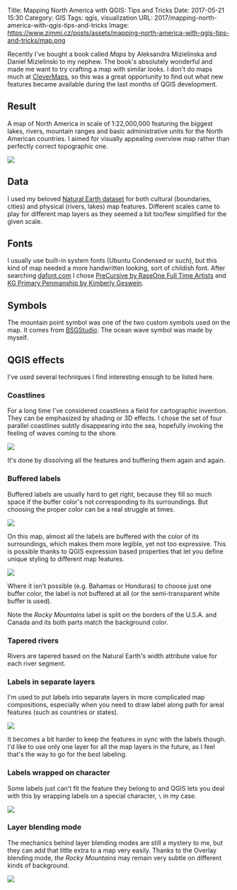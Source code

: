 Title: Mapping North America with QGIS: Tips and Tricks
Date: 2017-05-21 15:30
Category: GIS
Tags: qgis, visualization
URL: 2017/mapping-north-america-with-qgis-tips-and-tricks
Image: https://www.zimmi.cz/posts/assets/mapping-north-america-with-qgis-tips-and-tricks/map.png

Recently I've bought a book called *Maps* by Aleksandra Mizielinska and Daniel Mizielinski to my nephew. The book's absolutely wonderful and made me want to try crafting a map with similar looks. I don't do maps much at [CleverMaps](https://clevermaps.cz), so this was a great opportunity to find out what new features became available during the last months of QGIS development.

## Result

A map of North America in scale of 1:22,000,000 featuring the biggest lakes, rivers, mountain ranges and basic administrative units for the North American countries. I aimed for visually appealing overview map rather than perfectly correct topographic one.

<div class="text-center"><a href="{filename}/assets/mapping-north-america-with-qgis-tips-and-tricks/map.png" title="Click for the full size (3 MB)"><img src="{filename}/assets/mapping-north-america-with-qgis-tips-and-tricks/map.min.png"/></a></div>

## Data

I used my beloved [Natural Earth dataset](http://www.naturalearthdata.com) for both cultural (boundaries, cities) and physical (rivers, lakes) map features. Different scales came to play for different map layers as they seemed a bit too/few simplified for the given scale.

## Fonts

I usually use built-in system fonts (Ubuntu Condensed or such), but this kind of map needed a more handwritten looking, sort of childish font. After searching [dafont.com](dafont.com) I chose [PreCursive by RaseOne Full Time Artists](http://www.dafont.com/es/precursive.font) and [KG Primary Penmanship by Kimberly Geswein](http://www.dafont.com/es/kg-primary-penmanship.font).

## Symbols

The mountain point symbol was one of the two custom symbols used on the map. It comes from [BSGStudio](http://all-free-download.com/free-vector/download/mountains_311829.html). The ocean wave symbol was made by myself.

## QGIS effects

I've used several techniques I find interesting enough to be listed here.

### Coastlines

For a long time I've considered coastlines a field for cartographic invention. They can be emphasized by shading or 3D effects. I chose the set of four parallel coastlines subtly disappearing into the sea, hopefully invoking the feeling of waves coming to the shore.

<div class="text-center"><img src="{filename}/assets/mapping-north-america-with-qgis-tips-and-tricks/coastlines.png"/></div>

It's done by dissolving all the features and buffering them again and again.

### Buffered labels

Buffered labels are usually hard to get right, because they fill so much space if the buffer color's not corresponding to its surroundings. But choosing the proper color can be a real struggle at times.

<div class="text-center"><img src="{filename}/assets/mapping-north-america-with-qgis-tips-and-tricks/qgis_expressions.png"/></div>

On this map, almost all the labels are buffered with the color of its surroundings, which makes them more legible, yet not too expressive. This is possible thanks to QGIS expression based properties that let you define unique styling to different map features.

<div class="text-center"><img src="{filename}/assets/mapping-north-america-with-qgis-tips-and-tricks/buffered_labels.png"/></div>

Where it isn't possible (e.g. Bahamas or Honduras) to choose just one buffer color, the label is not buffered at all (or the semi-transparent white buffer is used).


Note the *Rocky Mountains* label is split on the borders of the U.S.A. and Canada and its both parts match the background color.

### Tapered rivers

Rivers are tapered based on the Natural Earth's width attribute value for each river segment.

### Labels in separate layers

I'm used to put labels into separate layers in more complicated map compositions, especially when you need to draw label along path for areal features (such as countries or states).

<div class="text-center"><img src="{filename}/assets/mapping-north-america-with-qgis-tips-and-tricks/labels.png"/></div>

It becomes a bit harder to keep the features in sync with the labels though. I'd like to use only one layer for all the map layers in the future, as I feel that's the way to go for the best labeling.

### Labels wrapped on character

Some labels just can't fit the feature they belong to and QGIS lets you deal with this by wrapping labels on a special character, `\` in my case.

<div class="text-center"><img src="{filename}/assets/mapping-north-america-with-qgis-tips-and-tricks/wrapped_labels.png"/></div>

### Layer blending mode

The mechanics behind layer blending modes are still a mystery to me, but they can add that little extra to a map very easily. Thanks to the Overlay blending mode, *the Rocky Mountains* may remain very subtle on different kinds of background.

<div class="text-center"><img src="{filename}/assets/mapping-north-america-with-qgis-tips-and-tricks/blending_mode.png"/></div>